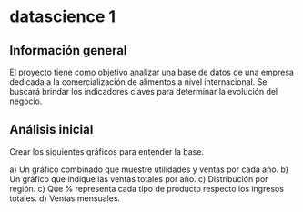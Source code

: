 # datascience 1
## Información general
El proyecto tiene como objetivo analizar una base de datos de una empresa dedicada a la comercialización de alimentos a nivel internacional. Se buscará brindar los indicadores claves para determinar la evolución del negocio.

## Análisis inicial

Crear los siguientes gráficos para entender la base.

a) Un gráfico combinado que muestre utilidades y ventas por cada año.
b) Un gráfico que indique las ventas totales por año.
c) Distribución por región.
c) Que % representa cada tipo de producto respecto los ingresos totales.
d) Ventas mensuales.

